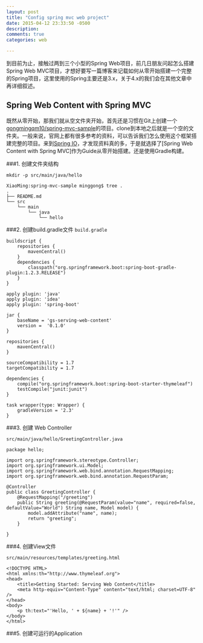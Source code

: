 ```yaml
---
layout: post
title: "Config spring mvc web project"
date: 2015-04-12 23:33:50 -0500
description: 
comments: true
categories: web

---
```


到目前为止，接触过两到三个小型的Spring Web项目，前几日朋友问起怎么搭建Spring Web MVC项目，才想好要写一篇博客来记载如何从零开始搭建一个完整的Spring项目，这里使用的Spring主要还是3.x，关于4.x的我们会在其他文章中再详细叙述。

## Spring Web Content with Spring MVC

既然从零开始，那我们就从空文件夹开始，首先还是习惯在Git上创建一个[gongmingqm10/spring-mvc-sample](http://github.com/gongmingqm10/spring-mvc-sample)的项目。clone到本地之后就是一个空的文件夹。一般来说，官网上都有很多参考的资料，可以告诉我们怎么使用这个框架搭建完整的项目。来到[Spring IO](http://spring.io/guides)，才发现资料真的多，于是就选择了[Spring Web Content with Spring MVC]作为Guide从零开始搭建。还是使用Gradle构建。

###1. 创建文件夹结构
```
mkdir -p src/main/java/hello

XiaoMing:spring-mvc-sample minggong$ tree .
.
├── README.md
└── src
    └── main
        └── java
            └── hello

```
###2. 创建build.gradle文件
`build.gradle`

```
buildscript {
    repositories {
        mavenCentral()
    }
    dependencies {
        classpath("org.springframework.boot:spring-boot-gradle-plugin:1.2.3.RELEASE")
    }
}

apply plugin: 'java'
apply plugin: 'idea'
apply plugin: 'spring-boot'

jar {
    baseName = 'gs-serving-web-content'
    version =  '0.1.0'
}

repositories {
    mavenCentral()
}

sourceCompatibility = 1.7
targetCompatibility = 1.7

dependencies {
    compile("org.springframework.boot:spring-boot-starter-thymeleaf")
    testCompile("junit:junit")
}

task wrapper(type: Wrapper) {
    gradleVersion = '2.3'
}
```
###3. 创建 Web Controller

`src/main/java/hello/GreetingController.java`

```
package hello;

import org.springframework.stereotype.Controller;
import org.springframework.ui.Model;
import org.springframework.web.bind.annotation.RequestMapping;
import org.springframework.web.bind.annotation.RequestParam;

@Controller
public class GreetingController {
    @RequestMapping("/greeting")
    public String greeting(@RequestParam(value="name", required=false, defaultValue="World") String name, Model model) {
        model.addAttribute("name", name);
        return "greeting";
    }

}
```
###4. 创建View文件

`src/main/resources/templates/greeting.html`

```
<!DOCTYPE HTML>
<html xmlns:th="http://www.thymeleaf.org">
<head>
    <title>Getting Started: Serving Web Content</title>
    <meta http-equiv="Content-Type" content="text/html; charset=UTF-8" />
</head>
<body>
    <p th:text="'Hello, ' + ${name} + '!'" />
</body>
</html>
```
###5. 创建可运行的Application

